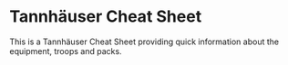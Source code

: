 # Tannhäuser Cheat Sheet
This is a Tannhäuser Cheat Sheet providing quick information about the equipment, troops and packs.


